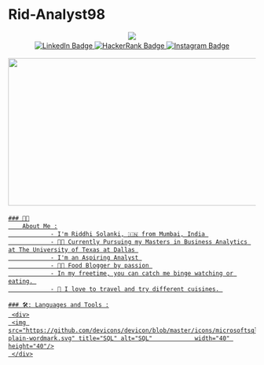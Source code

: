 # Rid-Analyst98
<div id="header" align="center">
  <img src="https://media.giphy.com/media/l0Iy88cWKqBeBN92o/giphy.gif" width="500"/>
</div>
<div id="badges" align ="center">
  <a href="https://www.linkedin.com/in/riddhi-solanki-098/">
  <img src="https://img.shields.io/badge/LinkedIn-blue?style=for-the-badge&logo=linkedin&logoColor=white" alt="LinkedIn Badge"/>
  <a href="https://www.hackerrank.com/riddhi_solanki98/hackos">
    <img src="https://img.shields.io/badge/Hackerrank-green?style=for-the-badge&logo=HackerRank&logoColor=black" alt="HackerRank Badge"/>
  <a href="https://www.instagram.com/20_foodie/?hl=en">
    <img src="https://img.shields.io/badge/Instagram-purple?style=for-the-badge&logo=Instagram&logoColor=white" alt="Instagram Badge"/>
</div>
<div id="badges" align ="center">
    <img src="https://komarev.com/ghpvc/?username=riddhisolanki98&style=flat-square&color=blue" alt=""/>
    </div>
<div align="left">
  <img src="https://media.giphy.com/media/dWesBcTLavkZuG35MI/giphy.gif" width="600" height="300"/>
</div> 
    
    
    ### 👩‍💻
        About Me :
                - I'm Riddhi Solanki, 🇮🇳 from Mumbai, India 
                - 👩‍🎓 Currently Pursuing my Masters in Business Analytics at The University of Texas at Dallas 
                - I'm an Aspiring Analyst 
                - 👩‍🍳 Food Blogger by passion 
                - In my freetime, you can catch me binge watching or eating. 
                - 🛫 I love to travel and try different cuisines. 
    
    ### 🛠️: Languages and Tools :
     <div>
     <img src="https://github.com/devicons/devicon/blob/master/icons/microsoftsqlserver/microsoftsqlserver-plain-wordmark.svg" title="SQL" alt="SQL"            width="40" height="40"/>
     </div>

    
    
